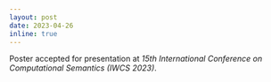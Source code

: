 ```yaml
---
layout: post
date: 2023-04-26
inline: true
---
```


Poster accepted for presentation at <em>15th International Conference on Computational Semantics (IWCS 2023)</em>.